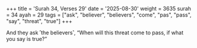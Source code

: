 +++
title = 'Surah 34, Verses 29'
date = '2025-08-30'
weight = 3635
surah = 34
ayah = 29
tags = ["ask", "believer", "believers", "come", "pas", "pass", "say", "threat", "true"]
+++

And they ask ˹the believers˺, “When will this threat come to pass, if what you say is true?”